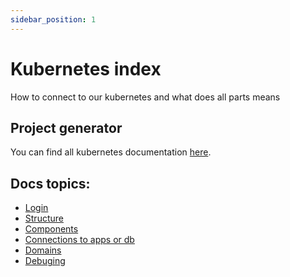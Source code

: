 ```yaml
---
sidebar_position: 1
---
```


# Kubernetes index

How to connect to our kubernetes and what does all parts means

## Project generator

You can find all kubernetes documentation [here](https://kubernetes.io/docs/home/).

## Docs topics:

- [Login](./Login.md)
- [Structure](./Structure.md)
- [Components](./Components.md)
- [Connections to apps or db](./Connections.md)
- [Domains](./Domains.md)
- [Debuging](./Debuging.md)

